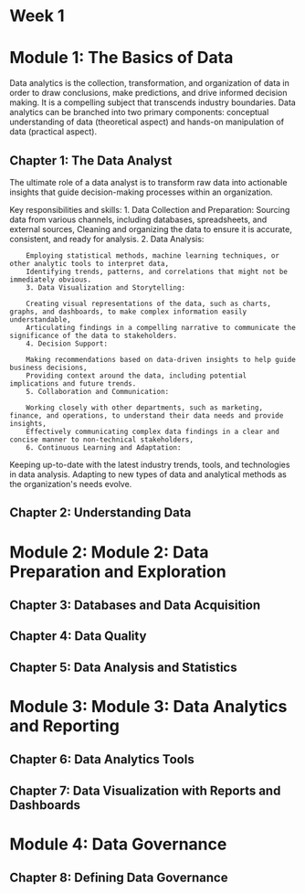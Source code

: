 # Week 1

# Module 1: The Basics of Data
Data analytics is the collection, transformation, and organization of data in order to draw conclusions, make predictions, and drive informed decision making. It is a compelling subject that transcends industry boundaries. Data analytics can be branched into two primary components: conceptual understanding of data (theoretical aspect) and hands-on manipulation of data (practical aspect). 

## Chapter 1: The Data Analyst
The ultimate role of a data analyst is to transform raw data into actionable insights that guide decision-making processes within an organization.

Key responsibilities and skills:
        1. Data Collection and Preparation:
        Sourcing data from various channels, including databases, spreadsheets, and external sources,
        Cleaning and organizing the data to ensure it is accurate, consistent, and ready for analysis.
        2. Data Analysis:
        
        Employing statistical methods, machine learning techniques, or other analytic tools to interpret data,
        Identifying trends, patterns, and correlations that might not be immediately obvious.
        3. Data Visualization and Storytelling:
        
        Creating visual representations of the data, such as charts, graphs, and dashboards, to make complex information easily understandable,
        Articulating findings in a compelling narrative to communicate the significance of the data to stakeholders.
        4. Decision Support:
        
        Making recommendations based on data-driven insights to help guide business decisions,
        Providing context around the data, including potential implications and future trends.
        5. Collaboration and Communication:
        
        Working closely with other departments, such as marketing, finance, and operations, to understand their data needs and provide insights,
        Effectively communicating complex data findings in a clear and concise manner to non-technical stakeholders,
        6. Continuous Learning and Adaptation:

Keeping up-to-date with the latest industry trends, tools, and technologies in data analysis.
Adapting to new types of data and analytical methods as the organization's needs evolve.
## Chapter 2: Understanding Data

# Module 2: Module 2: Data Preparation and Exploration
## Chapter 3: Databases and Data Acquisition
## Chapter 4: Data Quality
## Chapter 5: Data Analysis and Statistics

# Module 3: Module 3: Data Analytics and Reporting
## Chapter 6: Data Analytics Tools
## Chapter 7: Data Visualization with Reports and Dashboards

# Module 4: Data Governance
## Chapter 8: Defining Data Governance

